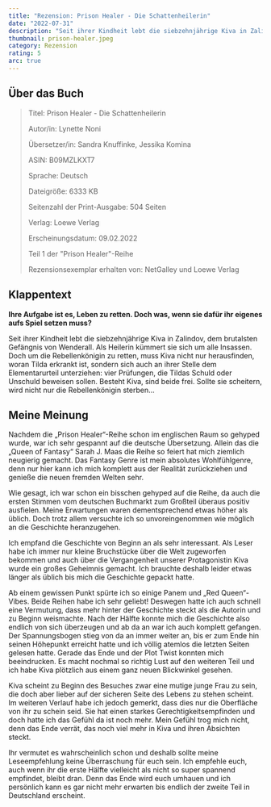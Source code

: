 ```yaml
---
title: "Rezension: Prison Healer - Die Schattenheilerin"
date: "2022-07-31"
description: "Seit ihrer Kindheit lebt die siebzehnjährige Kiva in Zalindov, dem brutalsten Gefängnis von Wenderall als Heilerin. Doch um die Rebellenkönigin zu retten, muss Kiva nicht nur herausfinden, woran sie erkrankt ist, sondern sich auch an ihrer Stelle dem Elementarurteil unterziehen. Besteht Kiva, sind beide frei. Sollte sie scheitern, wird nicht nur die Rebellenkönigin sterben..."
thumbnail: prison-healer.jpeg
category: Rezension
rating: 5
arc: true
---
```


## Über das Buch
> Titel: Prison Healer - Die Schattenheilerin
>
> Autor/in: Lynette Noni
>
> Übersetzer/in: Sandra Knuffinke, Jessika Komina
>
> ASIN: B09MZLKXT7
>
> Sprache: Deutsch
>
> Dateigröße: 6333 KB
>
> Seitenzahl der Print-Ausgabe: 504 Seiten
>
> Verlag: Loewe Verlag
>
> Erscheinungsdatum: 09.02.2022
>
> Teil 1 der "Prison Healer"-Reihe
>
> Rezensionsexemplar erhalten von: NetGalley und Loewe Verlag

## Klappentext
**Ihre Aufgabe ist es, Leben zu retten. Doch was, wenn sie dafür ihr eigenes aufs Spiel setzen muss?**

Seit ihrer Kindheit lebt die siebzehnjährige Kiva in Zalindov, dem brutalsten Gefängnis von Wenderall. Als Heilerin kümmert sie sich um alle Insassen. Doch um die Rebellenkönigin zu retten, muss Kiva nicht nur herausfinden, woran Tilda erkrankt ist, sondern sich auch an ihrer Stelle dem Elementarurteil unterziehen: vier Prüfungen, die Tildas Schuld oder Unschuld beweisen sollen. Besteht Kiva, sind beide frei. Sollte sie scheitern, wird nicht nur die Rebellenkönigin sterben...

## Meine Meinung
Nachdem die „Prison Healer“-Reihe schon im englischen Raum so gehyped wurde, war ich sehr gespannt auf die deutsche Übersetzung. Allein das die „Queen of Fantasy“ Sarah J. Maas die Reihe so feiert hat mich ziemlich neugierig gemacht. Das Fantasy Genre ist mein absolutes Wohlfühlgenre, denn nur hier kann ich mich komplett aus der Realität zurückziehen und genieße die neuen fremden Welten sehr.

Wie gesagt, ich war schon ein bisschen gehyped auf die Reihe, da auch die ersten Stimmen vom deutschen Buchmarkt zum Großteil überaus positiv ausfielen. Meine Erwartungen waren dementsprechend etwas höher als üblich. Doch trotz allem versuchte ich so unvoreingenommen wie möglich an die Geschichte heranzugehen.

Ich empfand die Geschichte von Beginn an als sehr interessant. Als Leser habe ich immer nur kleine Bruchstücke über die Welt zugeworfen bekommen und auch über die Vergangenheit unserer Protagonistin Kiva wurde ein großes Geheimnis gemacht. Ich brauchte deshalb leider etwas länger als üblich bis mich die Geschichte gepackt hatte.

Ab einem gewissen Punkt spürte ich so einige Panem und „Red Queen“-Vibes. Beide Reihen habe ich sehr geliebt! Deswegen hatte ich auch schnell eine Vermutung, dass mehr hinter der Geschichte steckt als die Autorin und zu Beginn weismachte. Nach der Hälfte konnte mich die Geschichte also endlich von sich überzeugen und ab da an war ich auch komplett gefangen. Der Spannungsbogen stieg von da an immer weiter an, bis er zum Ende hin seinen Höhepunkt erreicht hatte und ich völlig atemlos die letzten Seiten gelesen hatte. Gerade das Ende und der Plot Twist konnten mich beeindrucken. Es macht nochmal so richtig Lust auf den weiteren Teil und ich habe Kiva plötzlich aus einem ganz neuen Blickwinkel gesehen.

Kiva scheint zu Beginn des Besuches zwar eine mutige junge Frau zu sein, die doch aber lieber auf der sicheren Seite des Lebens zu stehen scheint. Im weiteren Verlauf habe ich jedoch gemerkt, dass dies nur die Oberfläche von ihr zu schein seid. Sie hat einen starkes Gerechtigkeitsempfinden und doch hatte ich das Gefühl da ist noch mehr. Mein Gefühl trog mich nicht, denn das Ende verrät, das noch viel mehr in Kiva und ihren Absichten steckt.

Ihr vermutet es wahrscheinlich schon und deshalb sollte meine Leseempfehlung keine Überraschung für euch sein. Ich empfehle euch, auch wenn ihr die erste Hälfte vielleicht als nicht so super spannend empfindet, bleibt dran. Denn das Ende wird euch umhauen und ich persönlich kann es gar nicht mehr erwarten bis endlich der zweite Teil in Deutschland erscheint.
